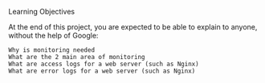 Learning Objectives

At the end of this project, you are expected to be able to explain to anyone, without the help of Google:

    Why is monitoring needed
    What are the 2 main area of monitoring
    What are access logs for a web server (such as Nginx)
    What are error logs for a web server (such as Nginx)

